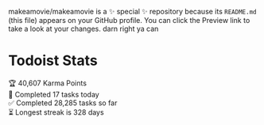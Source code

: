makeamovie/makeamovie is a ✨ special ✨ repository because its `README.md` (this file) appears on your GitHub profile.
You can click the Preview link to take a look at your changes. darn right ya can

# Todoist Stats

<!-- TODO-IST:START -->
🏆  40,607 Karma Points           
🌸  Completed 17 tasks today           
✅  Completed 28,285 tasks so far           
⏳  Longest streak is 328 days
<!-- TODO-IST:END -->